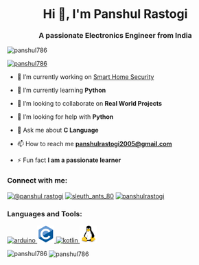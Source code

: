<h1 align="center">Hi 👋, I'm Panshul Rastogi</h1>
<h3 align="center">A passionate Electronics Engineer from India</h3>

<p align="left"> <img src="https://komarev.com/ghpvc/?username=panshul786&label=Profile%20views&color=0e75b6&style=flat" alt="panshul786" /> </p>

<p align="left"> <a href="https://github.com/ryo-ma/github-profile-trophy"><img src="https://github-profile-trophy.vercel.app/?username=panshul786" alt="panshul786" /></a> </p>

- 🔭 I’m currently working on [Smart Home Security](https://www.linkedin.com/posts/panshul-rastogi-9b991a31a_innovationday-homesecurity-arduino-activity-7275491312731136000-QHPM?utm_source=share&utm_medium=member_desktop)

- 🌱 I’m currently learning **Python**

- 👯 I’m looking to collaborate on **Real World Projects**

- 🤝 I’m looking for help with **Python**

- 💬 Ask me about **C Language**

- 📫 How to reach me **panshulrastogi2005@gmail.com**

- ⚡ Fun fact **I am a passionate learner**

<h3 align="left">Connect with me:</h3>
<p align="left">
<a href="https://linkedin.com/in/@panshul rastogi" target="blank"><img align="center" src="https://raw.githubusercontent.com/rahuldkjain/github-profile-readme-generator/master/src/images/icons/Social/linked-in-alt.svg" alt="@panshul rastogi" height="30" width="40" /></a>
<a href="https://www.codechef.com/users/sleuth_ants_80" target="blank"><img align="center" src="https://cdn.jsdelivr.net/npm/simple-icons@3.1.0/icons/codechef.svg" alt="sleuth_ants_80" height="30" width="40" /></a>
<a href="https://www.hackerrank.com/panshulrastogi" target="blank"><img align="center" src="https://raw.githubusercontent.com/rahuldkjain/github-profile-readme-generator/master/src/images/icons/Social/hackerrank.svg" alt="panshulrastogi" height="30" width="40" /></a>
</p>

<h3 align="left">Languages and Tools:</h3>
<p align="left"> <a href="https://www.arduino.cc/" target="_blank" rel="noreferrer"> <img src="https://cdn.worldvectorlogo.com/logos/arduino-1.svg" alt="arduino" width="40" height="40"/> </a> <a href="https://www.cprogramming.com/" target="_blank" rel="noreferrer"> <img src="https://raw.githubusercontent.com/devicons/devicon/master/icons/c/c-original.svg" alt="c" width="40" height="40"/> </a> <a href="https://kotlinlang.org" target="_blank" rel="noreferrer"> <img src="https://www.vectorlogo.zone/logos/kotlinlang/kotlinlang-icon.svg" alt="kotlin" width="40" height="40"/> </a> <a href="https://www.linux.org/" target="_blank" rel="noreferrer"> <img src="https://raw.githubusercontent.com/devicons/devicon/master/icons/linux/linux-original.svg" alt="linux" width="40" height="40"/> </a> </p>

<p><img align="left" src="https://github-readme-stats.vercel.app/api/top-langs?username=panshul786&show_icons=true&locale=en&layout=compact" alt="panshul786" /></p>

<p>&nbsp;<img align="center" src="https://github-readme-stats.vercel.app/api?username=panshul786&show_icons=true&locale=en" alt="panshul786" /></p>
